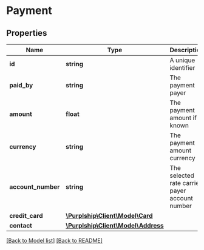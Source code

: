 # Payment

## Properties
Name | Type | Description | Notes
------------ | ------------- | ------------- | -------------
**id** | **string** | A unique identifier | [optional] 
**paid_by** | **string** | The payment payer | 
**amount** | **float** | The payment amount if known | [optional] 
**currency** | **string** | The payment amount currency | 
**account_number** | **string** | The selected rate carrier payer account number | [optional] 
**credit_card** | [**\Purplship\Client\Model\Card**](Card.md) |  | [optional] 
**contact** | [**\Purplship\Client\Model\Address**](Address.md) |  | [optional] 

[[Back to Model list]](../README.md#documentation-for-models) [[Back to README]](../README.md)


